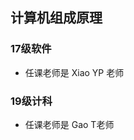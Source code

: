 <!--
 * @Author: Lili Liang
 * @Date: 2021-03-12 12:31:59
 * @LastEditTime: 2021-03-12 18:32:04
 * @LastEditors: Please set LastEditors
 * @Description: In User Settings Edit
 * @FilePath: \NENU-Courses\计算机组成原理\README.md
-->
## 计算机组成原理
### 17级软件
- 任课老师是 Xiao YP 老师

### 19级计科
- 任课老师是 Gao T老师
